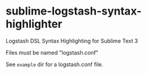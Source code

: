 sublime-logstash-syntax-highlighter
===================================

Logstash DSL Syntax Highlighting for Sublime Text 3

Files must be named "logstash.conf"

See `example` dir for a logstash.conf file.